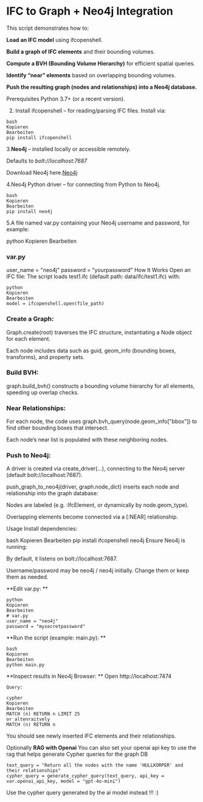 # IFC to Graph + Neo4j Integration
This script demonstrates how to:

**Load an IFC model** using ifcopenshell.

**Build a graph of IFC elements** and their bounding volumes.

**Compute a BVH (Bounding Volume Hierarchy)** for efficient spatial queries.

**Identify “near” elements** based on overlapping bounding volumes.

**Push the resulting graph (nodes and relationships) into a Neo4j database.**

Prerequisites
Python 3.7+ (or a recent version).

2. Install ifcopenshell – for reading/parsing IFC files.
Install via:
```
bash
Kopieren
Bearbeiten
pip install ifcopenshell
```
3.**Neo4j** – installed locally or accessible remotely.

Defaults to _bolt://localhost:7687_

Download Neo4j here.[Neo4j]([url](https://neo4j.com/download/))

4.Neo4j Python driver – for connecting from Python to Neo4j.
```
bash
Kopieren
Bearbeiten
pip install neo4j
```
5.A file named var.py containing your Neo4j username and password, for example:

python
Kopieren
Bearbeiten
### var.py
user_name = "neo4j"
password = "yourpassword"
How It Works
Open an IFC file:
The script loads test1.ifc (default path: data/ifc/test1.ifc) with:
```
python
Kopieren
Bearbeiten
model = ifcopenshell.open(file_path)
```
### Create a Graph:

Graph.create(root) traverses the IFC structure, instantiating a Node object for each element.

Each node includes data such as guid, geom_info (bounding boxes, transforms), and property sets.

### Build BVH:

graph.build_bvh() constructs a bounding volume hierarchy for all elements, speeding up overlap checks.

### Near Relationships:

For each node, the code uses graph.bvh_query(node.geom_info["bbox"]) to find other bounding boxes that intersect.

Each node’s near list is populated with these neighboring nodes.

### Push to Neo4j:

A driver is created via create_driver(...), connecting to the Neo4j server (default bolt://localhost:7687).

push_graph_to_neo4j(driver, graph.node_dict) inserts each node and relationship into the graph database:

Nodes are labeled (e.g. :IfcElement, or dynamically by node.geom_type).

Overlapping elements become connected via a [:NEAR] relationship.

Usage
Install dependencies:

bash
Kopieren
Bearbeiten
pip install ifcopenshell neo4j
Ensure Neo4j is running:

By default, it listens on bolt://localhost:7687.

Username/password may be neo4j / neo4j initially.
Change them or keep them as needed.

**Edit var.py:
**
```
python
Kopieren
Bearbeiten
# var.py
user_name = "neo4j"
password = "mysecretpassword"
```

**Run the script (example: main.py):
**
```
bash
Kopieren
Bearbeiten
python main.py
```
**Inspect results in Neo4j Browser:
**
Open http://localhost:7474
```
Query:

cypher
Kopieren
Bearbeiten
MATCH (n) RETURN n LIMIT 25
or altenraitvely
MATCH (n) RETURN n
```
You should see newly inserted IFC elements and their relationships.

Optionally 
**RAG with Openai**
You can also set your openai api key to use the rag that helps generate Cypher queries for the graph DB
```
text_query = "Return all the nodes with the name 'HÜLLKÖRPER' and their relationships"
cypher_query = generate_cypher_query(text_query, api_key = var.openai_api_key, model = "gpt-4o-mini")
```
Use the cypher query generated by the ai model instead !!! :)

